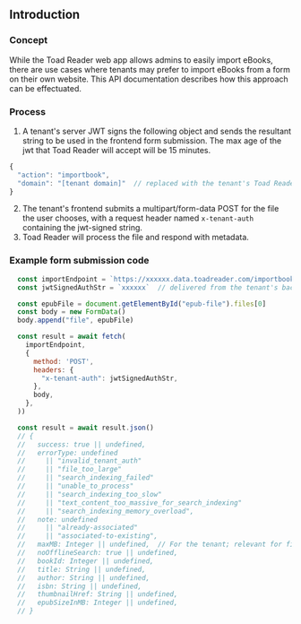 ## Introduction

### Concept

While the Toad Reader web app allows admins to easily import eBooks, there are use cases where tenants may prefer to import eBooks from a form on their own website. This API documentation describes how this approach can be effectuated.

### Process

1. A tenant's server JWT signs the following object and sends the resultant string to be used in the frontend form submission. The max age of the jwt that Toad Reader will accept will be 15 minutes.

```js
{
  "action": "importbook",
  "domain": "[tenant domain]"  // replaced with the tenant's Toad Reader web app domain
}
```

2. The tenant's frontend submits a multipart/form-data POST for the file the user chooses, with a request header named `x-tenant-auth` containing the jwt-signed string.
3. Toad Reader will process the file and respond with metadata.

### Example form submission code
```js
  const importEndpoint = `https://xxxxxx.data.toadreader.com/importbook.json`  // set to the tenant's Toad Reader production backend URL
  const jwtSignedAuthStr = `xxxxxx`  // delivered from the tenant's backend within the last 15 minutes

  const epubFile = document.getElementById("epub-file").files[0]
  const body = new FormData()
  body.append("file", epubFile)

  const result = await fetch(
    importEndpoint,
    {
      method: 'POST',
      headers: {
        "x-tenant-auth": jwtSignedAuthStr,
      },
      body,
    },
  ))

  const result = await result.json()
  // {
  //   success: true || undefined,
  //   errorType: undefined
  //     || "invalid_tenant_auth"
  //     || "file_too_large"
  //     || "search_indexing_failed"
  //     || "unable_to_process"
  //     || "search_indexing_too_slow"
  //     || "text_content_too_massive_for_search_indexing"
  //     || "search_indexing_memory_overload",
  //   note: undefined
  //     || "already-associated"
  //     || "associated-to-existing",
  //   maxMB: Integer || undefined,  // For the tenant; relevant for file_too_large error.
  //   noOfflineSearch: true || undefined,
  //   bookId: Integer || undefined,
  //   title: String || undefined,
  //   author: String || undefined,
  //   isbn: String || undefined,
  //   thumbnailHref: String || undefined,
  //   epubSizeInMB: Integer || undefined,
  // }
```
